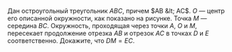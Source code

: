 Дан остроугольный треугольник $ABC$, причем $AB &lt; AC$. $O$ — центр его описанной окружности, как показано на рисунке. Точка $M$ — середина $BC$. Окружность, проходящая через точки $A$, $O$ и $M$, пересекает продолжение отрезка $AB$ и отрезок $AC$ в точках $D$ и $E$ соответственно. Докажите, что $DM=EC$.